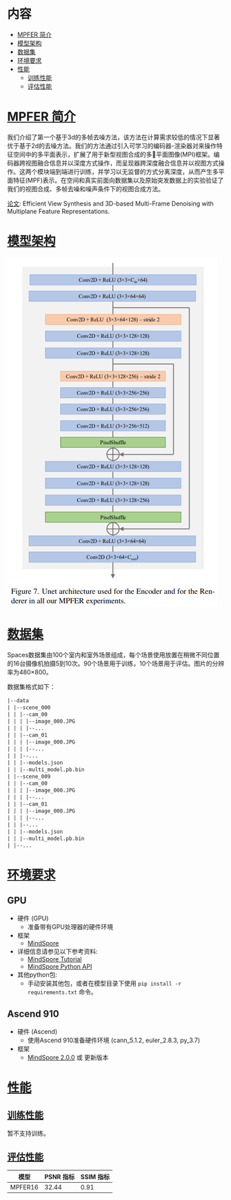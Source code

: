 # 内容

- [MPFER 简介](#mpfer-description)
- [模型架构](#model-architecture)
- [数据集](#dataset)
- [环境要求](#environmental-requirements)
- [性能](#performance)
  - [训练性能](#training-performance)
  - [评估性能](#evaluation-performance)

# [MPFER 简介](#contents)

我们介绍了第一个基于3d的多帧去噪方法，该方法在计算需求较低的情况下显著优于基于2d的去噪方法。我们的方法通过引入可学习的编码器-渲染器对来操作特征空间中的多平面表示，扩展了用于新型视图合成的多平面图像(MPI)框架。编码器跨视图融合信息并以深度方式操作，而呈现器跨深度融合信息并以视图方式操作。这两个模块端到端进行训练，并学习以无监督的方式分离深度，从而产生多平面特征(MPF)表示。在空间和真实前面向数据集以及原始突发数据上的实验验证了我们的视图合成、多帧去噪和噪声条件下的视图合成方法。

[论文](https://arxiv.org/pdf/2303.18139.pdf): Efficient View Synthesis and 3D-based Multi-Frame Denoising with Multiplane Feature Representations.

# [模型架构](#contents)

![1689649341993](image/mpfer.png)

# [数据集](#contents)

Spaces数据集由100个室内和室外场景组成，每个场景使用放置在稍微不同位置的16台摄像机拍摄5到10次。90个场景用于训练，10个场景用于评估。图片的分辨率为480×800。

数据集格式如下：

```
|--data
| |--scene_000
| | |--cam_00
| | | |--image_000.JPG
| | | |--...
| | |--cam_01
| | | |--image_000.JPG
| | | |--...
| | |--...
| | |--models.json
| | |--multi_model.pb.bin
| |--scene_009
| | |--cam_00
| | | |--image_000.JPG
| | | |--...
| | |--cam_01
| | | |--image_000.JPG
| | | |--...
| | |--...
| | |--models.json
| | |--multi_model.pb.bin
| |--...
```

# [环境要求](#contents)

## GPU

- 硬件 (GPU)
  - 准备带有GPU处理器的硬件环境
- 框架
  - [MindSpore](https://www.mindspore.cn/install)
- 详细信息请参见以下参考资料:
  - [MindSpore Tutorial](https://www.mindspore.cn/tutorials/zh-CN/master/index.html)
  - [MindSpore Python API](https://www.mindspore.cn/docs/zh-CN/master/index.html)
- 其他python包:
  - 手动安装其他包，或者在模型目录下使用 `pip install -r requirements.txt` 命令。

## Ascend 910

- 硬件 (Ascend)
  - 使用Ascend 910准备硬件环境 (cann_5.1.2, euler_2.8.3, py_3.7)
- 框架
  - [MindSpore 2.0.0](https://www.mindspore.cn/install) 或 更新版本

# [性能](#contents)

## [训练性能](#contents)

暂不支持训练。

## [评估性能](#contents)

| 模型    | PSNR 指标 | SSIM 指标 |
| ------- | --------- | --------- |
| MPFER16 | 32.44     | 0.91      |

